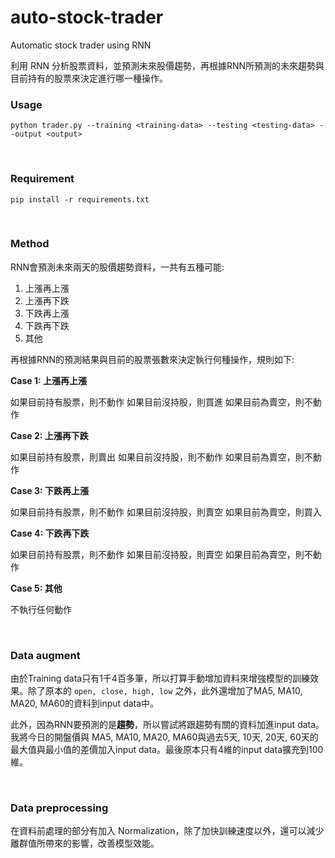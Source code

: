# auto-stock-trader
Automatic stock trader using RNN

利用 RNN 分析股票資料，並預測未來股價趨勢，再根據RNN所預測的未來趨勢與目前持有的股票來決定進行哪一種操作。


### Usage 

```
python trader.py --training <training-data> --testing <testing-data> --output <output>
```
<br>

### Requirement
```
pip install -r requirements.txt
```
<br>

### Method

RNN會預測未來兩天的股價趨勢資料，一共有五種可能:
1. 上漲再上漲
2. 上漲再下跌
3. 下跌再上漲
4. 下跌再下跌
5. 其他

再根據RNN的預測結果與目前的股票張數來決定執行何種操作，規則如下:

**Case 1: 上漲再上漲**

如果目前持有股票，則不動作
如果目前沒持股，則買進
如果目前為賣空，則不動作

**Case 2: 上漲再下跌**

如果目前持有股票，則賣出
如果目前沒持股，則不動作
如果目前為賣空，則不動作

**Case 3: 下跌再上漲**

如果目前持有股票，則不動作
如果目前沒持股，則賣空
如果目前為賣空，則買入

**Case 4: 下跌再下跌**

如果目前持有股票，則不動作
如果目前沒持股，則賣空
如果目前為賣空，則不動作

**Case 5: 其他**

不執行任何動作

<br>

### Data augment

由於Training data只有1千4百多筆，所以打算手動增加資料來增強模型的訓練效果。除了原本的 `open, close, high, low` 之外，此外還增加了MA5, MA10, MA20, MA60的資料到input data中。

此外，因為RNN要預測的是**趨勢**，所以嘗試將跟趨勢有關的資料加進input data。我將今日的開盤價與 MA5, MA10, MA20, MA60與過去5天, 10天, 20天, 60天的最大值與最小值的差價加入input data。最後原本只有4維的input data擴充到100維。

<br>

### Data preprocessing

在資料前處理的部分有加入 Normalization，除了加快訓練速度以外，還可以減少離群值所帶來的影響，改善模型效能。

